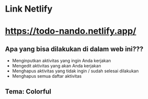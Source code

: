 # Link Netlify

# https://todo-nando.netlify.app/

## Apa yang bisa dilakukan di dalam web ini???
- Menginputkan aktivitas yang ingin Anda kerjakan
- Mengedit aktivitas yang akan Anda kerjakan
- Menghapus aktivitas yang tidak ingin / sudah selesai dilakukan
- Menghapus semua daftar aktivitas

## Tema: Colorful

